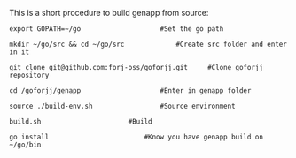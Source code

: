 This is a short procedure to build genapp from source:

  ```
  export GOPATH=~/go					#Set the go path

  mkdir ~/go/src && cd ~/go/src				#Create src folder and enter in it

  git clone git@github.com:forj-oss/goforjj.git		#Clone goforjj repository

  cd /goforjj/genapp					#Enter in genapp folder

  source ./build-env.sh					#Source environment

  build.sh						#Build

  go install						#Know you have genapp build on ~/go/bin
  ```
